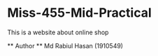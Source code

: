 # Miss-455-Mid-Practical
 
 This is a website about online shop

 ** Author **
 Md Rabiul Hasan (1910549)
  
